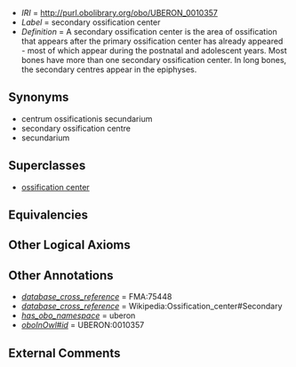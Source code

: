  * *IRI* = http://purl.obolibrary.org/obo/UBERON_0010357
 * *Label* = secondary ossification center
 * *Definition* = A secondary ossification center is the area of ossification that appears after the primary ossification center has already appeared - most of which appear during the postnatal and adolescent years. Most bones have more than one secondary ossification center. In long bones, the secondary centres appear in the epiphyses.

## Synonyms

 * centrum ossificationis secundarium
 * secondary ossification centre
 * secundarium

## Superclasses

 * [ossification center](../../UBERON/55/UBERON_0010355.md)

## Equivalencies


## Other Logical Axioms


## Other Annotations

 * *[database_cross_reference](../../ef/oboInOwl#hasDbXref.md)* = FMA:75448
 * *[database_cross_reference](../../ef/oboInOwl#hasDbXref.md)* = Wikipedia:Ossification_center#Secondary
 * *[has_obo_namespace](../../ce/oboInOwl#hasOBONamespace.md)* = uberon
 * *[oboInOwl#id](../../id/oboInOwl#id.md)* = UBERON:0010357

## External Comments

